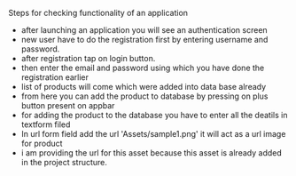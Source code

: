 Steps for checking  functionality of an application
- after launching an application you will see an authentication screen
- new user have to do the registration first by entering username and password.
- after registration tap on login button.
- then enter the email and password using which you have done the registration earlier 
- list of products will come which were added into data base already
- from here you can add the product to database by pressing on plus button present on appbar 
- for adding the product to the database you have to enter all the deatils in textform filed 
- In url form  field add the url 'Assets/sample1.png' it will act as a url  image for product 
- i am providing the url for this asset because this asset is already added in the project structure. 




